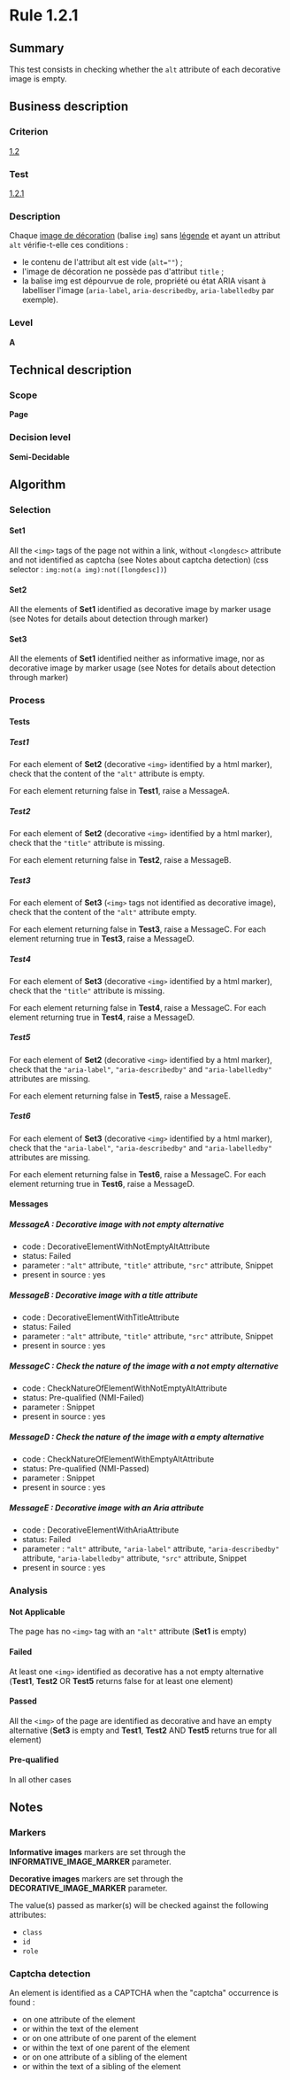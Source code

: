 # Rule 1.2.1

## Summary

This test consists in checking whether the `alt` attribute of each decorative image is empty.

## Business description

### Criterion

[1.2](http://references.modernisation.gouv.fr/rgaa/criteres.html#crit-1-2)

### Test

[1.2.1](http://references.modernisation.gouv.fr/rgaa/criteres.html#test-1-2-1)

### Description

Chaque <a href="http://references.modernisation.gouv.fr/rgaa/glossaire.html#image-de-dcoration">image de d&eacute;coration</a> (balise `img`) sans <a href="http://references.modernisation.gouv.fr/rgaa/glossaire.html#lgende-dimage">l&eacute;gende</a> et ayant un attribut `alt` v&eacute;rifie-t-elle ces conditions : 
 
 * le contenu de l'attribut alt est vide (`alt=""`) ;
 * l'image de d&eacute;coration ne poss&egrave;de pas d'attribut `title` ;
 * la balise img est dépourvue de role, propriété ou état ARIA visant à labelliser l'image (`aria-label`, `aria-describedby`, `aria-labelledby` par exemple).

### Level

**A**

## Technical description

### Scope

**Page**

### Decision level

**Semi-Decidable**

## Algorithm

### Selection

#### Set1

All the `<img>` tags of the page not within a link, without `<longdesc>` attribute and not identified as captcha (see Notes about captcha detection) (css selector : `img:not(a img):not([longdesc])`)

#### Set2

All the elements of **Set1** identified as decorative image by marker usage (see Notes for details about detection through marker)

#### Set3

All the elements of **Set1** identified neither as informative image, nor as decorative image by marker usage (see Notes for details about detection through marker)

### Process

#### Tests

##### Test1 

For each element of **Set2** (decorative `<img>` identified by a html marker), check that the content of the `"alt"` attribute is empty. 

For each element returning false in **Test1**, raise a MessageA.

##### Test2 

For each element of **Set2** (decorative `<img>` identified by a html marker), check that the `"title"` attribute is missing. 

For each element returning false in **Test2**, raise a MessageB. 

##### Test3

For each element of **Set3** (`<img>` tags not identified as decorative image), check that the content of the `"alt"` attribute empty. 

For each element returning false in **Test3**, raise a MessageC.
For each element returning true in **Test3**, raise a MessageD.

##### Test4 

For each element of **Set3** (decorative `<img>` identified by a html marker), check that the `"title"` attribute is missing. 

For each element returning false in **Test4**, raise a MessageC.
For each element returning true in **Test4**, raise a MessageD.

##### Test5 

For each element of **Set2** (decorative `<img>` identified by a html marker), check that the `"aria-label"`, `"aria-describedby"` and `"aria-labelledby"` attributes are missing. 

For each element returning false in **Test5**, raise a MessageE. 

##### Test6 

For each element of **Set3** (decorative `<img>` identified by a html marker), check that the `"aria-label"`, `"aria-describedby"` and `"aria-labelledby"` attributes are missing. 

For each element returning false in **Test6**, raise a MessageC.
For each element returning true in **Test6**, raise a MessageD.

#### Messages

##### MessageA : Decorative image with not empty alternative

-    code : DecorativeElementWithNotEmptyAltAttribute
-    status: Failed
-    parameter : `"alt"` attribute, `"title"` attribute, `"src"` attribute, Snippet
-    present in source : yes

##### MessageB : Decorative image with a title attribute

-    code : DecorativeElementWithTitleAttribute
-    status: Failed
-    parameter : `"alt"` attribute, `"title"` attribute, `"src"` attribute, Snippet
-    present in source : yes

##### MessageC : Check the nature of the image with a not empty alternative

-    code : CheckNatureOfElementWithNotEmptyAltAttribute
-    status: Pre-qualified (NMI-Failed)
-    parameter : Snippet
-    present in source : yes

##### MessageD : Check the nature of the image with a empty alternative

-    code : CheckNatureOfElementWithEmptyAltAttribute
-    status: Pre-qualified (NMI-Passed)
-    parameter : Snippet
-    present in source : yes

##### MessageE : Decorative image with an Aria attribute

-    code : DecorativeElementWithAriaAttribute
-    status: Failed
-    parameter : `"alt"` attribute, `"aria-label"` attribute, `"aria-describedby"` attribute, `"aria-labelledby"` attribute, `"src"` attribute, Snippet
-    present in source : yes

### Analysis

#### Not Applicable

The page has no `<img>` tag with an `"alt"` attribute (**Set1** is empty)

#### Failed

At least one `<img>` identified as decorative has a not empty alternative (**Test1**, **Test2** OR **Test5** returns false for at least one element)

#### Passed

All the `<img>` of the page are identified as decorative and have an empty alternative (**Set3** is empty and **Test1**, **Test2** AND **Test5** returns true for all element)

#### Pre-qualified

In all other cases

## Notes

### Markers 

**Informative images** markers are set through the **INFORMATIVE_IMAGE_MARKER** parameter.

**Decorative images** markers are set through the **DECORATIVE_IMAGE_MARKER** parameter.

The value(s) passed as marker(s) will be checked against the following attributes:

- `class`
- `id`
- `role`

### Captcha detection

An element is identified as a CAPTCHA when the "captcha" occurrence is found :

- on one attribute of the element
- or within the text of the element
- or on one attribute of one parent of the element
- or within the text of one parent of the element
- or on one attribute of a sibling of the element
- or within the text of a sibling of the element

